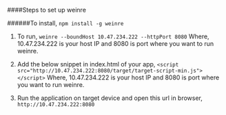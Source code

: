 ####Steps to set up weinre

######To install, 
```npm install -g weinre```

1. To run, 
```weinre --boundHost 10.47.234.222 --httpPort 8080```
Where, 10.47.234.222 is your host IP and 8080 is port where you want to run weinre.

2. Add the below snippet in index.html of your app,
```<script src="http://10.47.234.222:8080/target/target-script-min.js"></script>```
Where, 10.47.234.222 is your host IP and 8080 is port where you want to run weinre.

3. Run the application on target device and open this url in browser, ```http://10.47.234.222:8080```
